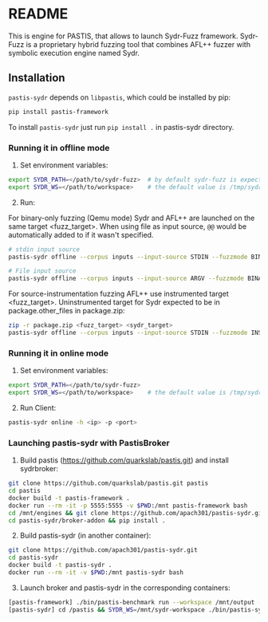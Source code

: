 # README

This is engine for PASTIS, that allows to launch Sydr-Fuzz framework.
Sydr-Fuzz is a proprietary hybrid fuzzing tool that combines AFL++
fuzzer with symbolic execution engine named Sydr.

## Installation

`pastis-sydr` depends on `libpastis`, which could be installed by pip:

```bash
pip install pastis-framework
```

To install `pastis-sydr` just run `pip install .` in pastis-sydr directory.

### Running it in offline mode

1. Set environment variables:

```bash
export SYDR_PATH=</path/to/sydr-fuzz>  # by default sydr-fuzz is expected at /fuzz/sydr/sydr-fuzz
export SYDR_WS=</path/to/workspace>    # the default value is /tmp/sydr_workspace
```

2. Run:

For binary-only fuzzing (Qemu mode) Sydr and AFL++ are launched on the same target <fuzz_target>.
When using file as input source, `@@` would be automatically added to <ARGS> if it wasn't specified.

```bash
# stdin input source
pastis-sydr offline --corpus inputs --input-source STDIN --fuzzmode BINARY_ONLY <fuzz_target> <ARGS>

# File input source
pastis-sydr offline --corpus inputs --input-source ARGV --fuzzmode BINARY_ONLY <fuzz_target> <ARGS>
```

For source-instrumentation fuzzing AFL++ use instrumented target <fuzz_target>. Uninstrumented target for Sydr
expected to be in package.other_files in package.zip:

```bash
zip -r package.zip <fuzz_target> <sydr_target>
pastis-sydr offline --corpus inputs --input-source STDIN --fuzzmode INSTRUMENTED -p package.zip <fuzz_target> <ARGS>
```

### Running it in online mode

1. Set environment variables:

```bash
export SYDR_PATH=</path/to/sydr-fuzz>
export SYDR_WS=</path/to/workspace>    # the default value is /tmp/sydr_workspace
```

2. Run Client:

```bash
pastis-sydr online -h <ip> -p <port>
```

### Launching pastis-sydr with PastisBroker

1. Build pastis (https://github.com/quarkslab/pastis.git) and install sydrbroker:
```bash
git clone https://github.com/quarkslab/pastis.git pastis
cd pastis
docker build -t pastis-framework .
docker run --rm -it -p 5555:5555 -v $PWD:/mnt pastis-framework bash
cd /mnt/engines && git clone https://github.com/apach301/pastis-sydr.git
cd pastis-sydr/broker-addon && pip install .
```

2. Build pastis-sydr (in another container):
```bash
git clone https://github.com/apach301/pastis-sydr.git
cd pastis-sydr
docker build -t pastis-sydr .
docker run --rm -it -v $PWD:/mnt pastis-sydr bash
```

3. Launch broker and pastis-sydr in the corresponding containers:
```bash
[pastis-framework] ./bin/pastis-benchmark run --workspace /mnt/output --bins </path/to/target/bin> --seeds </path/to/init_corpus> --mode NO_TRANSMIT --injloc ARGV --timeout 300 --port 5555 --start-quorum 1 --allow-remote
[pastis-sydr] cd /pastis && SYDR_WS=/mnt/sydr-workspace ./bin/pastis-sydr online -h <ip> -p 5555
```
